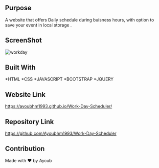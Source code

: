 ## Purpose

A website that offers Daily schedule during buisness hours, with option to save your event in local storage .

## ScreenShot

![workday](https://user-images.githubusercontent.com/70945176/97103568-3f141000-167b-11eb-93f9-41faba07a0e1.jpg)

## Built With
*HTML
*CSS
*JAVASCRIPT
*BOOTSTRAP
*JQUERY

## Website Link 

https://ayoubhm1993.github.io/Work-Day-Scheduler/

## Repository Link

https://github.com/Ayoubhm1993/Work-Day-Scheduler

## Contribution

Made with ❤️ by Ayoub